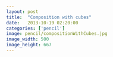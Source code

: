```yaml
---
layout: post
title:  "Composition with cubes"
date:   2013-10-19 02:20:00
categories: ['pencil']
image: pencil/compositionWithCubes.jpg
image_width: 500
image_height: 667
---
```


